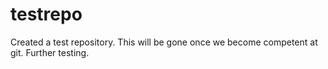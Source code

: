 # testrepo
Created a test repository. This will be gone once we become competent at git.
Further testing.
